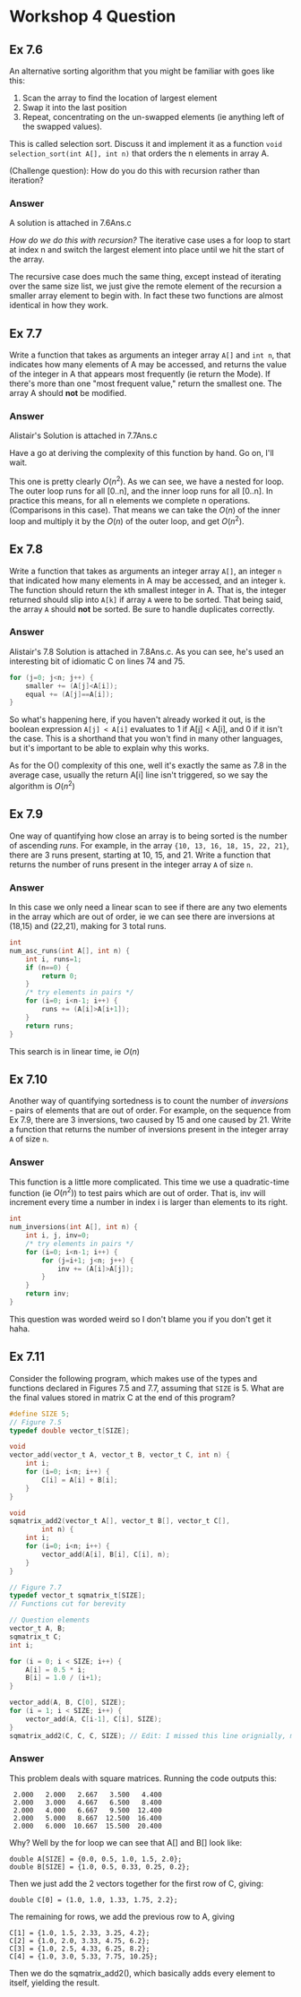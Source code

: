 # Workshop 4 Question

## Ex 7.6

An alternative sorting algorithm that you might be familiar with goes like this:

1. Scan the array to find the location of largest element
2. Swap it into the last position
3. Repeat, concentrating on the un-swapped elements (ie anything left of the swapped values).

This is called selection sort. Discuss it and implement it as a function `void selection_sort(int A[], int n)` that orders the n elements in array A.

(Challenge question): How do you do this with recursion rather than iteration?

### Answer

A solution is attached in 7.6Ans.c

*How do we do this with recursion?*
The iterative case uses a for loop to start at index n and switch the largest element into place until we hit the start of the array.

The recursive case does much the same thing, except instead of iterating over the same size list, we just give the remote element of the recursion a smaller array element to begin with.
In fact these two functions are almost identical in how they work. 

## Ex 7.7

Write a function that takes as arguments an integer array `A[]` and `int n`, that indicates how many elements of A may be accessed, and returns the value of the integer in A that appears most frequently (ie return the Mode). If there's more than one "most frequent value," return the smallest one. The array A should **not** be modified.

### Answer

Alistair's Solution is attached in 7.7Ans.c

Have a go at deriving the complexity of this function by hand. Go on, I'll wait.





This one is pretty clearly $O(n^2)$. As we can see, we have a nested for loop. The outer loop runs for all [0..n], and the inner loop runs for all [0..n]. In practice this means, for all n elements we complete n operations. (Comparisons in this case). That means we can take the $O(n)$ of the inner loop and multiply it by the $O(n)$ of the outer loop, and get $O(n^2)$.

## Ex 7.8

Write a function that takes as arguments an integer array `A[]`, an integer `n` that indicated how many elements in A may be accessed, and an integer `k`. The function should return the `k`th smallest integer in A. That is, the integer returned should slip into `A[k]` if array `A` were to be sorted. That being said, the array `A` should **not** be sorted. Be sure to handle duplicates correctly.

### Answer

Alistair's 7.8 Solution is attached in 7.8Ans.c.
As you can see, he's used an interesting bit of idiomatic C on lines 74 and 75.

``` C
for (j=0; j<n; j++) {
    smaller += (A[j]<A[i]);
    equal += (A[j]==A[i]);
}
```

So what's happening here, if you haven't already worked it out, is the boolean expression 
`A[j] < A[i]` evaluates to 1 if A[j] < A[i], and 0 if it isn't the case. This is a shorthand that you won't find in many other languages, but it's important to be able to explain why this works.



As for the O() complexity of this one, well it's exactly the same as 7.8 in the average case, usually the return A[i] line isn't triggered, so we say the algorithm is $O(n^2)$ 

## Ex 7.9

One way of quantifying how close an array is to being sorted is the number of ascending *runs*. For example, in the array `{10, 13, 16, 18, 15, 22, 21}`, there are 3 runs present, starting at 10, 15, and 21. Write a function that returns the number of runs present in the integer array `A` of size `n`.

### Answer

In this case we only need a linear scan to see if there are any two elements in the array which are out of order, ie we can see there are inversions at (18,15) and (22,21), making for 3 total runs.

```C
int
num_asc_runs(int A[], int n) {
	int i, runs=1;
	if (n==0) {
		return 0;
	}
	/* try elements in pairs */
	for (i=0; i<n-1; i++) {
		runs += (A[i]>A[i+1]);
	}
	return runs;
}
```

This search is in linear time, ie $O(n)$

## Ex 7.10

Another way of quantifying sortedness is to count the number of *inversions* - pairs of elements that are out of order. For example, on the sequence from Ex 7.9, there are 3 inversions, two caused by 15 and one caused by 21. Write a function that returns the number of inversions present in the integer array `A` of size `n`.

### Answer

This function is a little more complicated. This time we use a quadratic-time function (ie $O(n^2)$) to test pairs which are out of order. That is, inv will increment every time a number in index i is larger than elements to its right.

```C
int
num_inversions(int A[], int n) {
	int i, j, inv=0;
	/* try elements in pairs */
	for (i=0; i<n-1; i++) {
		for (j=i+1; j<n; j++) {
			inv += (A[i]>A[j]);
		}
	}
	return inv;
}
```

This question was worded weird so I don't blame you if you don't get it haha.

## Ex 7.11

Consider the following program, which makes use of the types and functions declared in Figures 7.5 and 7.7, assuming that `SIZE` is 5. What are the final values stored in matrix C at the end of this program?

```C
#define SIZE 5;
// Figure 7.5
typedef double vector_t[SIZE];

void
vector_add(vector_t A, vector_t B, vector_t C, int n) {
	int i;
    for (i=0; i<n; i++) {
    	C[i] = A[i] + B[i];
    }
}

void
sqmatrix_add2(vector_t A[], vector_t B[], vector_t C[],
		int n) {
	int i;
	for (i=0; i<n; i++) {
		vector_add(A[i], B[i], C[i], n);
	}
}

// Figure 7.7
typedef vector_t sqmatrix_t[SIZE];
// Functions cut for berevity

// Question elements
vector_t A, B;
sqmatrix_t C;
int i;

for (i = 0; i < SIZE; i++) {
    A[i] = 0.5 * i;
    B[i] = 1.0 / (i+1);
}

vector_add(A, B, C[0], SIZE);
for (i = 1; i < SIZE; i++) {
    vector_add(A, C[i-1], C[i], SIZE);
}
sqmatrix_add2(C, C, C, SIZE); // Edit: I missed this line orignially, my bad.
```

### Answer

This problem deals with square matrices. Running the code outputs this:

```
 2.000   2.000   2.667   3.500   4.400  
 2.000   3.000   4.667   6.500   8.400  
 2.000   4.000   6.667   9.500  12.400  
 2.000   5.000   8.667  12.500  16.400  
 2.000   6.000  10.667  15.500  20.400  
```

Why?
Well by the for loop we can see that A[] and B[] look like:

```
double A[SIZE] = {0.0, 0.5, 1.0, 1.5, 2.0};
double B[SIZE] = {1.0, 0.5, 0.33, 0.25, 0.2};
```

Then we just add the 2 vectors together for the first row of C, giving:


```
double C[0] = (1.0, 1.0, 1.33, 1.75, 2.2};

```

The remaining for rows, we add the previous row to A, giving

```
C[1] = {1.0, 1.5, 2.33, 3.25, 4.2};
C[2] = {1.0, 2.0, 3.33, 4.75, 6.2};
C[3] = {1.0, 2.5, 4.33, 6.25, 8.2};
C[4] = {1.0, 3.0, 5.33, 7.75, 10.25};
```

Then we do the sqmatrix_add2(), which basically adds every element to itself, yielding the result.